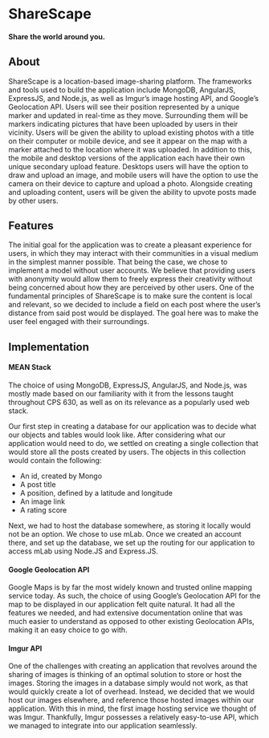 # ShareScape
#### Share the world around you.

## About
ShareScape is a location-based image-sharing platform. The frameworks and tools used to build the application include MongoDB, AngularJS, ExpressJS, and Node.js, as well as Imgur’s image hosting API, and Google’s Geolocation API. Users will see their position represented by a unique marker and updated in real-time as they move. Surrounding them will be markers indicating pictures that have been uploaded by users in their vicinity. Users will be given the ability to upload existing photos with a title on their computer or mobile device, and see it appear on the map with a marker attached to the location where it was uploaded. In addition to this, the mobile and desktop versions of the application each have their own unique secondary upload feature. Desktops users will have the option to draw and upload an image, and mobile users will have the option to use the camera on their device to capture and upload a photo. Alongside creating and uploading content, users will be given the ability to upvote posts made by other users.

## Features
The initial goal for the application was to create a pleasant experience for users, in which they may interact with their communities in a visual medium in the simplest manner possible. That being the case, we chose to implement a model without user accounts. We believe that providing users with anonymity would allow them to freely express their creativity without being concerned about how they are perceived by other users. One of the fundamental principles of ShareScape is to make sure the content is local and relevant, so we decided to include a field on each post where the user’s distance from said post would be displayed. The goal here was to make the user feel engaged with their surroundings.

## Implementation
#### MEAN Stack
The choice of using MongoDB, ExpressJS, AngularJS, and Node.js, was mostly made based on our familiarity with it from the lessons taught throughout CPS 630, as well as on its relevance as a popularly used web stack.

Our first step in creating a database for our application was to decide what our objects and tables would look like. After considering what our application would need to do, we settled on creating a single collection that would store all the posts created by users. The objects in this collection would contain the following:
- An id, created by Mongo
- A post title
- A position, defined by a latitude and longitude
- An image link
- A rating score

Next, we had to host the database somewhere, as storing it locally would not be an option. We chose to use mLab. Once we created an account there, and set up the database, we set up the routing for our application to access mLab using Node.JS and Express.JS.

#### Google Geolocation API
Google Maps is by far the most widely known and trusted online mapping service today. As such, the choice of using Google’s Geolocation API for the map to be displayed in our application felt quite natural. It had all the features we needed, and had extensive documentation online that was much easier to understand as opposed to other existing Geolocation APIs, making it an easy choice to go with.

#### Imgur API
One of the challenges with creating an application that revolves around the sharing of images is thinking of an optimal solution to store or host the images. Storing the images in a database simply would not work, as that would quickly create a lot of overhead. Instead, we decided that we would host our images elsewhere, and reference those hosted images within our application. With this in mind, the first image hosting service we thought of was Imgur. Thankfully, Imgur possesses a relatively easy-to-use API, which we managed to integrate into our application seamlessly. 

